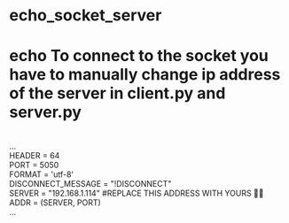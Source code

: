 # echo_socket_server
# echo To connect to the socket you have to manually change ip address of the server in client.py and server.py 
 <br />
... <br />
HEADER = 64 <br />
PORT = 5050 <br />
FORMAT = 'utf-8' <br />
DISCONNECT_MESSAGE = "!DISCONNECT" <br />
SERVER = "192.168.1.114" #REPLACE THIS ADDRESS WITH YOURS 👀👀 <br />
ADDR = (SERVER, PORT) <br />
... <br />

